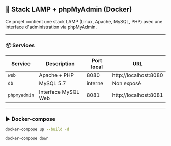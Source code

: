 ## 🐳 Stack LAMP + phpMyAdmin (Docker)

Ce projet contient une stack LAMP (Linux, Apache, MySQL, PHP) avec une interface d'administration via phpMyAdmin.

---

### 📦 Services

| Service        | Description              | Port local | URL                            |
|----------------|--------------------------|------------|--------------------------------|
| `web`          | Apache + PHP             | 8080       | http://localhost:8080          |
| `db`           | MySQL 5.7                | interne    | Non exposé                     |
| `phpmyadmin`   | Interface MySQL Web      | 8081       | http://localhost:8081          |

---

### ▶️ Docker-compose

```bash
docker-compose up --build -d

docker-compose down